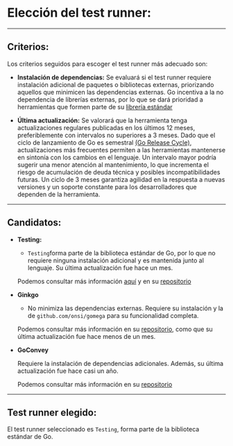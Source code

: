 # Elección del test runner:

---

## Criterios:

Los criterios seguidos para escoger el test runner más adecuado son:

- **Instalación de dependencias:** Se evaluará si el test runner requiere instalación adicional de paquetes o bibliotecas externas, priorizando aquellos que minimicen las dependencias externas. Go incentiva a la no dependencia de librerías externas, por lo que se dará prioridad a herramientas que formen parte de su [librería estándar](https://pkg.go.dev/std)

- **Última actualización:** Se valorará que la herramienta tenga actualizaciones regulares publicadas en los últimos 12 meses, preferiblemente con intervalos no superiores a 3 meses. Dado que el ciclo de lanzamiento de Go es semestral [(Go Release Cycle)](https://go.dev/wiki/Go-Release-Cycle#:~:text=Go%20is%20released%20every%20six,polishing%20called%20the%20release%20freeze.), actualizaciones más frecuentes permiten a las herramientas mantenerse en sintonía con los cambios en el lenguaje. Un intervalo mayor podría sugerir una menor atención al mantenimiento, lo que incrementa el riesgo de acumulación de deuda técnica y posibles incompatibilidades futuras. Un ciclo de 3 meses garantiza agilidad en la respuesta a nuevas versiones y un soporte constante para los desarrolladores que dependen de la herramienta.




---

## Candidatos:

- **Testing:** 
	- `Testing`forma parte de la biblioteca estándar de Go, por lo que no requiere ninguna instalación adicional y es mantenida junto al lenguaje. Su última actualización fue hace un mes.

	Podemos consultar más información [aquí](https://pkg.go.dev/testing) y en su [repositorio](https://github.com/golang/go/blob/master/src/testing/testing.go)
	
 
- **Ginkgo**
	- No minimiza las dependencias externas. Requiere su instalación y la de `github.com/onsi/gomega` para su funcionalidad completa.
	  
	Podemos consultar más información en su [repositorio](https://github.com/onsi/ginkgo), como que su última actualización fue hace menos de un mes.


- **GoConvey**
	
	Requiere la instalación de dependencias adicionales. Además, su última actualización fue hace casi un año. 
	  
	Podemos consultar más información en su [repositorio](https://github.com/smartystreets/goconvey)
	
---

## Test runner elegido:

El test runner seleccionado es `Testing`, forma parte de la biblioteca estándar de Go.


